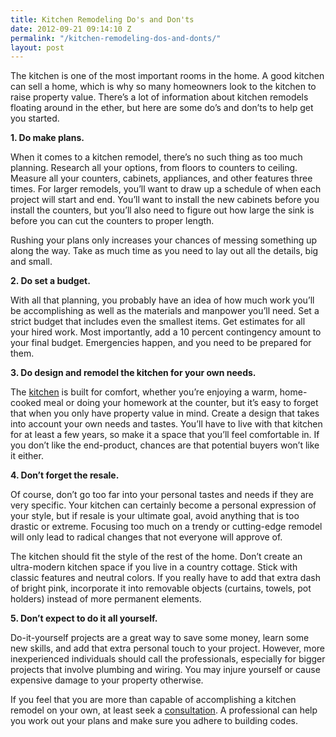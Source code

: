 ```yaml
---
title: Kitchen Remodeling Do's and Don'ts
date: 2012-09-21 09:14:10 Z
permalink: "/kitchen-remodeling-dos-and-donts/"
layout: post
---
```


The kitchen is one of the most important rooms in the home. A good kitchen can sell a home, which is why so many homeowners look to the kitchen to raise property value. There’s a lot of information about kitchen remodels floating around in the ether, but here are some do’s and don’ts to help get you started.

<strong>1. Do make plans.</strong>

When it comes to a kitchen remodel, there’s no such thing as too much planning. Research all your options, from floors to counters to ceiling. Measure all your counters, cabinets, appliances, and other features three times. For larger remodels, you’ll want to draw up a schedule of when each project will start and end. You’ll want to install the new cabinets before you install the counters, but you’ll also need to figure out how large the sink is before you can cut the counters to proper length.

Rushing your plans only increases your chances of messing something up along the way. Take as much time as you need to lay out all the details, big and small.

<strong>2. Do set a budget.</strong>

With all that planning, you probably have an idea of how much work you’ll be accomplishing as well as the materials and manpower you’ll need. Set a strict budget that includes even the smallest items. Get estimates for all your hired work. Most importantly, add a 10 percent contingency amount to your final budget. Emergencies happen, and you need to be prepared for them.

<strong>3. Do design and remodel the kitchen for your own needs.</strong>

The <a href="http://www.murraylampert.com/san-diego-kitchen-remodeling-services/">kitchen</a> is built for comfort, whether you’re enjoying a warm, home-cooked meal or doing your homework at the counter, but it’s easy to forget that when you only have property value in mind. Create a design that takes into account your own needs and tastes. You’ll have to live with that kitchen for at least a few years, so make it a space that you’ll feel comfortable in. If you don’t like the end-product, chances are that potential buyers won’t like it either.

<strong>4. Don’t forget the resale.</strong>

Of course, don’t go too far into your personal tastes and needs if they are very specific. Your kitchen can certainly become a personal expression of your style, but if resale is your ultimate goal, avoid anything that is too drastic or extreme. Focusing too much on a trendy or cutting-edge remodel will only lead to radical changes that not everyone will approve of.

The kitchen should fit the style of the rest of the home. Don’t create an ultra-modern kitchen space if you live in a country cottage. Stick with classic features and neutral colors. If you really have to add that extra dash of bright pink, incorporate it into removable objects (curtains, towels, pot holders) instead of more permanent elements.

<strong>5. Don’t expect to do it all yourself.</strong>

Do-it-yourself projects are a great way to save some money, learn some new skills, and add that extra personal touch to your project. However, more inexperienced individuals should call the professionals, especially for bigger projects that involve plumbing and wiring. You may injure yourself or cause expensive damage to your property otherwise.

If you feel that you are more than capable of accomplishing a kitchen remodel on your own, at least seek a <a href="http://www.murraylampert.com/">consultation</a>. A professional can help you work out your plans and make sure you adhere to building codes.

